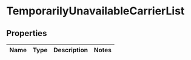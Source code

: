 
# TemporarilyUnavailableCarrierList

## Properties
Name | Type | Description | Notes
------------ | ------------- | ------------- | -------------




